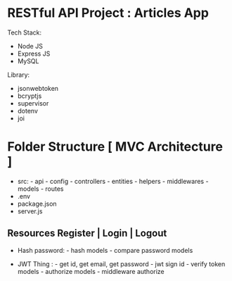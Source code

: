 # RESTful API Project : Articles App
Tech Stack:
- Node JS
- Express JS
- MySQL

Library:
- jsonwebtoken
- bcryptjs
- supervisor
- dotenv
- joi

# Folder Structure [ MVC Architecture ]
- src: - api
       - config
       - controllers
       - entities
       - helpers
       - middlewares
       - models
       - routes
- .env
- package.json
- server.js

## Resources Register | Login | Logout
- Hash password: - hash models
                 - compare password models

- JWT Thing    : - get id, get email, get password
                 - jwt sign id
                 - verify token models
                 - authorize models
                 - middleware authorize